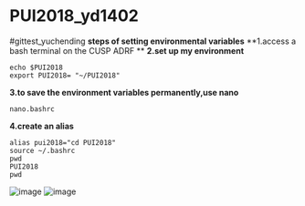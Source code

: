 # PUI2018_yd1402
#gittest_yuchending
**steps of setting environmental variables**
**1.access a bash terminal on the CUSP ADRF **
**2.set up my environment**

```
echo $PUI2018
export PUI2018= "~/PUI2018"
```

**3.to save the environment variables permanently,use nano**
```
nano.bashrc
```

**4.create an alias**
```
alias pui2018="cd PUI2018"
source ~/.bashrc
pwd
PUI2018
pwd
```
![image](http://github.com/YuchenDing/PUI2018_yd1402/raw/master/YuchenDing/p1.png)
![image](http://github.com/YuchenDing/PUI2018_yd1402/raw/master/YuchenDing/p2.png)
